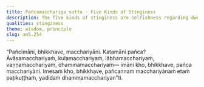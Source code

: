 ```yaml
---
title: Pañcamacchariya sutta - Five Kinds of Stinginess
description: The five kinds of stinginess are selfishness regarding dwelling place, supporting families, acquisitions, praise, and the Dhamma. The worst of these is stinginess regarding the Dhamma.
qualities: stinginess
theme: wisdom, principle
slug: an5.254
---
```


“Pañcimāni, bhikkhave, macchariyāni. Katamāni pañca? Āvāsamacchariyaṁ, kulamacchariyaṁ, lābhamacchariyaṁ, vaṇṇamacchariyaṁ, dhammamacchariyaṁ— imāni kho, bhikkhave, pañca macchariyāni. Imesaṁ kho, bhikkhave, pañcannaṁ macchariyānaṁ etaṁ paṭikuṭṭhaṁ, yadidaṁ dhammamacchariyan”ti.
